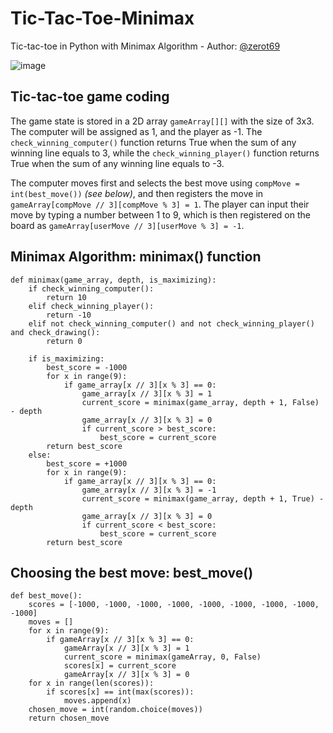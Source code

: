# Tic-Tac-Toe-Minimax
Tic-tac-toe in Python with Minimax Algorithm - Author: [@zerot69](http://github.com/zerot69)

![image](https://user-images.githubusercontent.com/55183414/217699771-f61c3f78-e8da-4cb9-ada4-6cd7cb504bcd.png)

## Tic-tac-toe game coding
The game state is stored in a 2D array `gameArray[][]` with the size of 3x3. The computer will be assigned as 1, and the player as -1. The `check_winning_computer()` function returns True when the sum of any winning line equals to 3, while the `check_winning_player()` function returns True when the sum of any winning line equals to -3.

The computer moves first and selects the best move using `compMove = int(best_move())` *(see below)*, and then registers the move in `gameArray[compMove // 3][compMove % 3] = 1`. The player can input their move by typing a number between 1 to 9, which is then registered on the board as `gameArray[userMove // 3][userMove % 3] = -1`.


## Minimax Algorithm: minimax() function
```
def minimax(game_array, depth, is_maximizing):
    if check_winning_computer():
        return 10
    elif check_winning_player():
        return -10
    elif not check_winning_computer() and not check_winning_player() and check_drawing():
        return 0

    if is_maximizing:
        best_score = -1000
        for x in range(9):
            if game_array[x // 3][x % 3] == 0:
                game_array[x // 3][x % 3] = 1
                current_score = minimax(game_array, depth + 1, False) - depth
                game_array[x // 3][x % 3] = 0
                if current_score > best_score:
                    best_score = current_score
        return best_score
    else:
        best_score = +1000
        for x in range(9):
            if game_array[x // 3][x % 3] == 0:
                game_array[x // 3][x % 3] = -1
                current_score = minimax(game_array, depth + 1, True) - depth
                game_array[x // 3][x % 3] = 0
                if current_score < best_score:
                    best_score = current_score
        return best_score
```

## Choosing the best move: best_move()
```
def best_move():
    scores = [-1000, -1000, -1000, -1000, -1000, -1000, -1000, -1000, -1000]
    moves = []
    for x in range(9):
        if gameArray[x // 3][x % 3] == 0:
            gameArray[x // 3][x % 3] = 1
            current_score = minimax(gameArray, 0, False)
            scores[x] = current_score
            gameArray[x // 3][x % 3] = 0
    for x in range(len(scores)):
        if scores[x] == int(max(scores)):
            moves.append(x)
    chosen_move = int(random.choice(moves))
    return chosen_move
```
